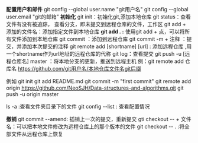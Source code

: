 ﻿
**配置用户和邮件**
git config --global user.name "git用户名"
git config --global user.email "git的邮箱"
**初始化**
git init：初始化git,添加本地仓库
git status：查看文件有没有被追踪， 查看分支，即未提交到远程仓库的文件，工作区
git add + 添加的文件名：添加指定文件到本地仓库
**git add . :**  使用git add + 点，可以将所有文件添加到本地仓库
git commit ：添加到远程仓库
git commit -m + 注释 ：提交，并添加本次提交的注释
git remote add  [shortname] [url] : 添加远程仓库 ,用一个shortname作为url地址的远程仓库的代称
git log：查看提交
git push -u [远程仓库名] master ：将本地分支的更新，推送到远程主机
例：git remote add 仓库名 https://github.com/git用户名/本地仓库文件名git后缀

例如
git init
git add README.md
git commit -m "first commit"
git remote add origin https://github.com/NeoSJH/Data-structures-and-algorithms.git
git push -u origin master

ls -a :查看文件夹目录下的文件
git config --list : 查看配置情况

**撤销**
git commit --amend: 插销上一次的提交，重新提交
gti checkout -- + 文件名：可以把本地文件修改为远程仓库上的那个版本的文件
git checkout -- . :将全部文件从远程仓库上恢复
